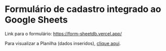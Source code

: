 # Formulário de cadastro integrado ao Google Sheets

Link para o formulário: https://form-sheetdb.vercel.app/

Para visualizar a Planilha (dados inseridos), [clique aqui](https://docs.google.com/spreadsheets/d/19TRGKz2GOWb-6JENJSpRuM5hlz3xZ2iWWxsHOFRpyhw/edit?usp=sharing).
